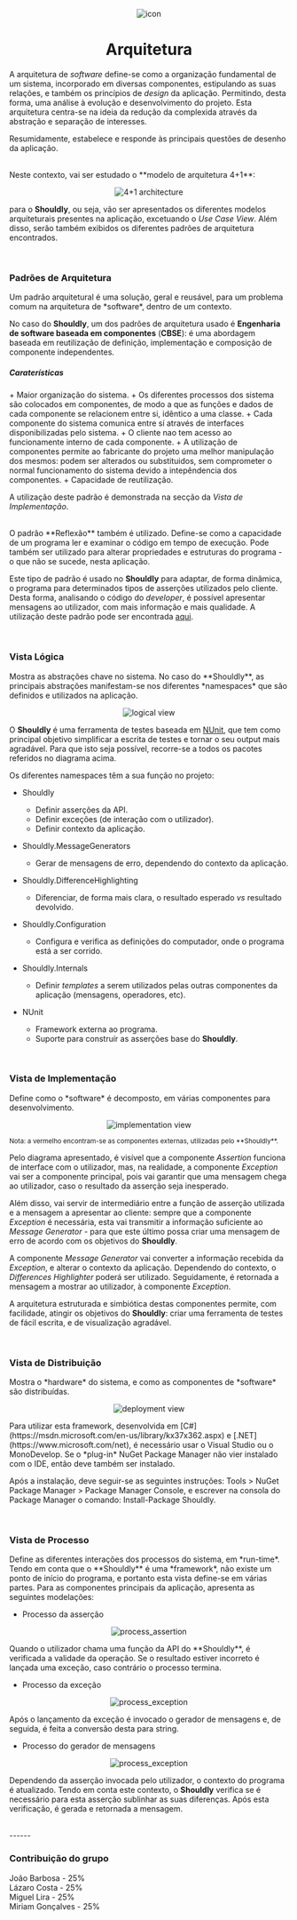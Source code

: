 <p align="center">
  <img src="https://github.com/bmpj13/shouldly/blob/master/ESOF-Docs/resources/images/ShouldlyLogo.png" alt="icon">
</p>
<h1 align="center">Arquitetura</h1>

A arquitetura de *software* define-se como a organização fundamental de um sistema, incorporado em diversas componentes, estipulando as suas relações, e também os princípios de *design* da aplicação. Permitindo, desta forma, uma análise à evolução e desenvolvimento do projeto. Esta arquitetura centra-se na ideia da redução da complexida através da abstração e separação de interesses. 

Resumidamente, estabelece e responde às principais questões de desenho da aplicação.

<br>
Neste contexto, vai ser estudado o **modelo de arquitetura 4+1**:

<p align="center">
  <img src="https://github.com/bmpj13/shouldly/blob/develop/ESOF-Docs/resources/images/4%2B1architecture.jpg" alt="4+1 architecture">
</p>

para o **Shouldly**, ou seja, vão ser apresentados os diferentes modelos arquiteturais presentes na aplicação, excetuando 
o *Use Case View*. Além disso, serão também exibidos os diferentes padrões de arquitetura encontrados.

<br>
<h3>Padrões de Arquitetura</h3>
Um padrão arquitetural é uma solução, geral e reusável, para um problema comum na arquitetura de *software*, dentro de um contexto.

No caso do **Shouldly**, um dos padrões de arquitetura usado é **Engenharia de software baseada em componentes** (**CBSE**): é uma abordagem baseada em reutilização de definição, implementação e composição de componente independentes.

<h5>Caraterísticas</h5>
  + Maior organização do sistema.
  + Os diferentes processos dos sistema são colocados em componentes, de modo a que as funções e dados de cada componente se relacionem entre si, idêntico a uma classe.
  + Cada componente do sistema comunica entre sí através de interfaces  disponibilizadas pelo sistema.
  + O cliente nao tem acesso ao funcionamente interno de cada componente.
  + A utilização de componentes permite ao fabricante do projeto uma melhor manipulação dos mesmos: podem ser alterados ou substituidos, sem comprometer o normal funcionamento do sistema devido a intepêndencia dos componentes.
  + Capacidade de reutilização.

A utilização deste padrão é demonstrada na secção da *Vista de Implementação*.

<br>
O padrão **Reflexão** também é utilizado. Define-se como a capacidade de um programa ler e examinar o código em tempo de execução. Pode também ser utilizado para alterar propriedades e estruturas do programa - o que não se sucede, nesta aplicação.

Este tipo de padrão é usado no **Shouldly** para adaptar, de forma dinâmica, o programa para determinados tipos de asserções utilizados pelo cliente. Desta forma, analisando o código do *developer*, é possível apresentar mensagens ao utilizador, com mais informação e mais qualidade. A utilização deste padrão pode ser encontrada [aqui](https://github.com/bmpj13/shouldly/blob/develop/src/Shouldly/Internals/SourceCodeTextGetter.cs).


<br>
<h3> Vista Lógica </h3>
Mostra as abstrações chave no sistema. No caso do **Shouldly**, as principais abstrações manifestam-se nos diferentes *namespaces* que são definidos e utilizados na aplicação.

<p align="center">
  <img src="https://github.com/bmpj13/shouldly/blob/develop/ESOF-Docs/resources/images/logical_view.jpg" alt="logical view">
</p>

O **Shouldly** é uma ferramenta de testes baseada em [NUnit](https://www.nunit.org/), que tem como principal objetivo simplificar a escrita de testes e tornar o seu output mais agradável. Para que isto seja possível, recorre-se a todos os pacotes referidos no diagrama acima.

Os diferentes namespaces têm a sua função no projeto:

- Shouldly
  + Definir asserções da API.
  + Definir exceções (de interação com o utilizador).
  + Definir contexto da aplicação.
  
- Shouldly.MessageGenerators
  + Gerar de mensagens de erro, dependendo do contexto da aplicação.
  
- Shouldly.DifferenceHighlighting
  + Diferenciar, de forma mais clara, o resultado esperado *vs* resultado devolvido.
  
- Shouldly.Configuration
  + Configura e verifica as definições do computador, onde o programa está a ser corrido.
  
- Shouldly.Internals
  + Definir *templates* a serem utilizados pelas outras componentes da aplicação (mensagens, operadores, etc).
  
- NUnit
  + Framework externa ao programa.
  + Suporte para construír as asserções base do **Shouldly**.


<br>
<h3> Vista de Implementação </h3>
Define como o *software* é decomposto, em várias componentes para desenvolvimento.

<p align="center">
  <img src="https://github.com/bmpj13/shouldly/blob/develop/ESOF-Docs/resources/images/implementation_view.png" alt="implementation view">
</p>
<sub> Nota: a vermelho encontram-se as componentes externas, utilizadas pelo **Shouldly**. </sub>

Pelo diagrama apresentado, é visível que a componente *Assertion* funciona de interface com o utilizador, mas, na realidade, a componente *Exception* vai ser a componente principal, pois vai garantir que uma mensagem chega ao utilizador, caso o resultado da asserção seja inesperado.

Além disso, vai servir de intermediário entre a função de asserção utilizada e a mensagem a apresentar ao cliente: sempre que a componente *Exception* é necessária, esta vai transmitir a informação suficiente ao *Message Generator* - para que este último possa criar uma mensagem de erro de acordo com os objetivos do **Shouldly**.

A componente *Message Generator* vai converter a informação recebida da *Exception*, e alterar o contexto da aplicação. Dependendo do contexto, o *Differences Highlighter* poderá ser utilizado. Seguidamente, é retornada a mensagem a mostrar ao utilizador, à componente *Exception*.

A arquitetura estruturada e simbiótica destas componentes permite, com facilidade, atingir os objetivos do **Shouldly**: criar uma ferramenta de testes de fácil escrita, e de visualização agradável. 

<br>
<h3> Vista de Distribuição </h3>
Mostra o *hardware* do sistema, e como as componentes de *software* são distribuídas.

<p align="center">
  <img src="https://github.com/bmpj13/shouldly/blob/develop/ESOF-Docs/resources/images/deployment_view.png" alt="deployment view">
</p>
Para utilizar esta framework, desenvolvida em [C#](https://msdn.microsoft.com/en-us/library/kx37x362.aspx) e [.NET](https://www.microsoft.com/net), é necessário usar o Visual Studio ou o MonoDevelop. Se o *plug-in* NuGet Package Manager não vier instalado com o IDE, então deve também ser instalado.

Após a instalação, deve seguir-se as seguintes instruções: Tools > NuGet Package Manager > Package Manager Console, e escrever na consola do Package Manager o comando: Install-Package Shouldly.

<br>
<h3> Vista de Processo </h3>
Define as diferentes interações dos processos do sistema, em *run-time*. Tendo em conta que o **Shouldly** é uma *framework*, não existe um ponto de início do programa, e portanto esta vista define-se em várias partes. Para as componentes principais da aplicação, apresenta as seguintes modelações:

- Processo da asserção
<p align="center">
  <img src="https://github.com/bmpj13/shouldly/blob/develop/ESOF-Docs/resources/images/activity_assercao.png" alt="process_assertion">
</p>
Quando o utilizador chama uma função da API do **Shouldly**, é verificada a validade da operação. Se o resultado estiver incorreto é lançada uma exceção, caso contrário o processo termina.

- Processo da exceção
<p align="center">
  <img src="https://github.com/bmpj13/shouldly/blob/develop/ESOF-Docs/resources/images/activity_excecao.png" alt="process_exception">
</p>
Após o lançamento da exceção é invocado o gerador de mensagens e, de seguida, é feita a conversão desta para string.

- Processo do gerador de mensagens
<p align="center">
  <img src="https://github.com/bmpj13/shouldly/blob/develop/ESOF-Docs/resources/images/activity_gerador_de_mensagens.png" alt="process_exception">
</p>

Dependendo da asserção invocada pelo utilizador, o contexto do programa é atualizado. Tendo em conta este contexto, o **Shouldly** verifica se é necessário para esta asserção sublinhar as suas diferenças. Após esta verificação, é gerada e retornada a mensagem. 

<br>
------
<h3>Contribuição do grupo</h3>
João Barbosa - 25% <br>
Lázaro Costa - 25% <br> 
Miguel Lira - 25% <br>
Miriam Gonçalves - 25% 
